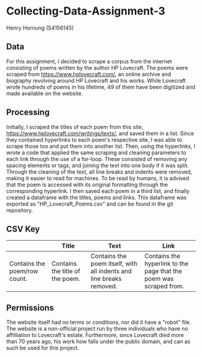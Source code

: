 # Collecting-Data-Assignment-3
Henry Hornung (S4156145)

## Data
For this assignment, I decided to scrape a corpus from the internet consisting of poems written by the author HP Lovecraft. The poems were scraped from https://www.hplovecraft.com/, an online archive and biography revolving around HP Lovecraft and his works. While Lovecraft wrote hundreds of poems in his lifetime, 49 of them have been digitized and made available on the website.

## Processing
Initially, I scraped the titles of each poem from this site, https://www.hplovecraft.com/writings/texts/, and saved them in a list. Since they contained hyperlinks to each poem's respective site, I was able to scrape those too and put them into another list. Then, using the hyperlinks, I wrote a code that applied the same scraping and cleaning parameters to each link through the use of a for-loop. These consisted of removing any spacing elements or tags, and joining the text into one body if it was split. Through the cleaning of the text, all line breaks and indents were removed, making it easier to read for machines. To be read by humans, it is advised that the poem is accessed with its original formatting through the corresponding hyperlink. I then saved each poem in a third list, and finally created a dataframe with the titles, poems and links. This dataframe was exported as "HP_Lovecraft_Poems.csv" and can be found in the git repository.

## CSV Key
||Title|Text|Link|
|---|---  |--- |--- |
|Contains the poem/row count.|Contains the title of the poem.|Contains the poem itself, with all indents and line breaks removed.|Contains the hyperlink to the page that the poem was scraped from.|


## Permissions
The website itself had no terms or conditions, nor did it have a "robot" file. The website is a non-official project run by three individuals who have no affilliation to Lovecraft's estate. Furthermore, since Lovecraft died more than 70 years ago, his work how falls under the public domain, and can as such be used for this project.
